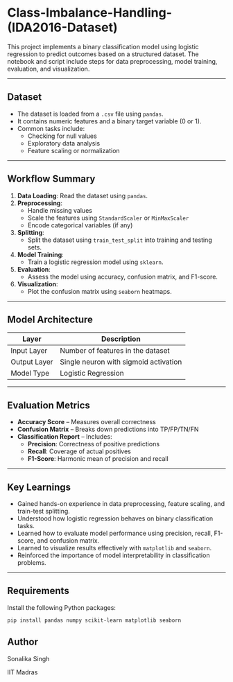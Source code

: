 # Class-Imbalance-Handling-(IDA2016-Dataset)

This project implements a binary classification model using logistic regression to predict outcomes based on a structured dataset. The notebook and script include steps for data preprocessing, model training, evaluation, and visualization. 

---  

## Dataset 

- The dataset is loaded from a `.csv` file using `pandas`.
- It contains numeric features and a binary target variable (0 or 1).
- Common tasks include:
  - Checking for null values
  - Exploratory data analysis
  - Feature scaling or normalization

---

## Workflow Summary

1. **Data Loading**: Read the dataset using `pandas`.
2. **Preprocessing**:
   - Handle missing values
   - Scale the features using `StandardScaler` or `MinMaxScaler`
   - Encode categorical variables (if any)
3. **Splitting**:
   - Split the dataset using `train_test_split` into training and testing sets.
4. **Model Training**:
   - Train a logistic regression model using `sklearn`.
5. **Evaluation**:
   - Assess the model using accuracy, confusion matrix, and F1-score.
6. **Visualization**:
   - Plot the confusion matrix using `seaborn` heatmaps.

---

##  Model Architecture

| Layer         | Description                           |
|---------------|---------------------------------------|
| Input Layer   | Number of features in the dataset     |
| Output Layer  | Single neuron with sigmoid activation |
| Model Type    | Logistic Regression                   |

---

##  Evaluation Metrics

- **Accuracy Score** – Measures overall correctness
- **Confusion Matrix** – Breaks down predictions into TP/FP/TN/FN
- **Classification Report** – Includes:
  - **Precision**: Correctness of positive predictions
  - **Recall**: Coverage of actual positives
  - **F1-Score**: Harmonic mean of precision and recall

---

##  Key Learnings

- Gained hands-on experience in data preprocessing, feature scaling, and train-test splitting.
- Understood how logistic regression behaves on binary classification tasks.
- Learned how to evaluate model performance using precision, recall, F1-score, and confusion matrix.
- Learned to visualize results effectively with `matplotlib` and `seaborn`.
- Reinforced the importance of model interpretability in classification problems.

---

##  Requirements

Install the following Python packages:

```bash
pip install pandas numpy scikit-learn matplotlib seaborn
```

## Author
Sonalika Singh

IIT Madras
